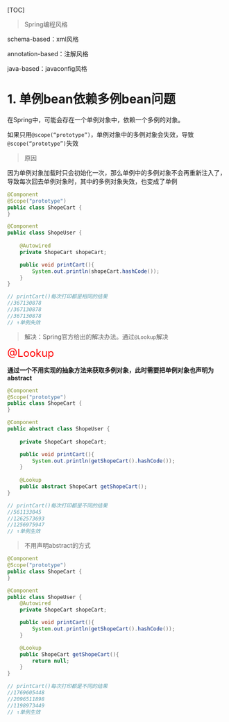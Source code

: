 [TOC]

> Spring编程风格

schema-based：xml风格

annotation-based：注解风格

java-based：javaconfig风格



# 1. 单例bean依赖多例bean问题

在Spring中，可能会存在一个单例对象中，依赖一个多例的对象。

如果只用`@scope(“prototype”)`，单例对象中的多例对象会失效，导致`@scope(“prototype”)`失效

> 原因

因为单例对象加载时只会初始化一次，那么单例中的多例对象不会再重新注入了，导致每次回去单例对象时，其中的多例对象失效，也变成了单例

```java
@Component
@Scope("prototype")
public class ShopeCart {
}

@Component
public class ShopeUser {
   
    @Autowired
    private ShopeCart shopeCart;

    public void printCart(){
        System.out.println(shopeCart.hashCode());
    }
}

// printCart()每次打印都是相同的结果
//367130878
//367130878
//367130878
// ↑单例失效
```



> 解决：Spring官方给出的解决办法。通过`@Lookup`解决

<font size=5 color=red>@Lookup</font>

**通过一个不用实现的抽象方法来获取多例对象，此时需要把单例对象也声明为abstract**

```java
@Component
@Scope("prototype")
public class ShopeCart {
}

@Component
public abstract class ShopeUser {
   
    private ShopeCart shopeCart;

    public void printCart(){
        System.out.println(getShopeCart().hashCode());
    }
    
    @Lookup
    public abstract ShopeCart getShopeCart();
}

// printCart()每次打印都是不同的结果
//561133045
//1262573693
//1256975947
// ↑单例生效
```

> 不用声明abstract的方式

```java
@Component
@Scope("prototype")
public class ShopeCart {
}

@Component
public class ShopeUser {
    @Autowired
    private ShopeCart shopeCart;

    public void printCart(){
        System.out.println(getShopeCart().hashCode());
    }

    @Lookup
    public ShopeCart getShopeCart(){
        return null;
    }
}

// printCart()每次打印都是不同的结果
//1769605448
//2096511898
//1198973449
// ↑单例生效
```



